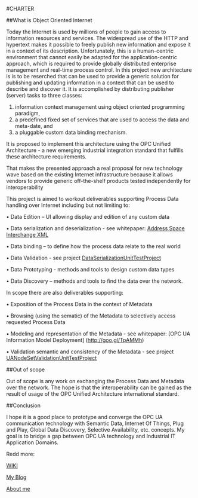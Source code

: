 #CHARTER

##What is Object Oriented Internet

Today the Internet is used by millions of people to gain access to information resources and services. The widespread use of the HTTP and hypertext makes it possible to freely publish new information and expose it in a context of its description. Unfortunately, this is a human-centric environment that cannot easily be adapted for the application-centric approach, which is required to provide globally distributed enterprise management and real-time process control. In this project new architecture is is to be reserched that can be used to provide a generic solution for publishing and updating information in a context that can be used to describe and discover it. It is accomplished by distributing publisher (server) tasks to three classes: 

1. information context management using object oriented programming paradigm, 
2. a predefined fixed set of services that are used to access the data and meta-date, and 
3.  a pluggable custom data binding mechanism. 

It is proposed to implement this architecture using the OPC Unified Architecture - a new emerging industrial integration standard that fulfills these architecture requirements. 

That makes the presented approach a real proposal for new technology wave based on the existing Internet infrastructure because it allows vendors to provide generic off-the-shelf products tested independently for interoperability

This project is aimed to workout deliverables supporting Process Data handling over Internet including but not limiting to:

•	Data Edition – UI allowing display and edition of any custom data

•	Data serialization and deserialization - see whitepaper: [Address Space Interchange XML](http://goo.gl/LE64MA)

•	Data binding – to define how the process data relate to the real world

•	Data Validation - see project [DataSerializationUnitTestProject](https://github.com/mpostol/OPC-UA-OOI/tree/master/SemanticDataSolution/DataSerializationUnitTestProject)

•	Data Prototyping  - methods and tools to design custom data types

•	Data Discovery – methods and tools to find the data over the network.

In scope there are also deliverables supporting:

•	Exposition of the Process Data in the context of Metadata

•	Browsing (using the sematic) of the Metadata to selectively access requested Process Data

•	Modeling and representation of the Metadata - see whitepaper: [OPC UA Information Model Deployment] (http://goo.gl/TpAMMh)

•	Validation semantic and consistency of the Metadata - see project [UANodeSetValidationUnitTestProject](https://github.com/mpostol/OPC-UA-OOI/tree/master/SemanticDataSolution/USNodeSetValidationUnitTestProject)

##Out of scope

Out of scope is any work on exchanging the Process Data and Metadata over the network. The hope is that the interoperability can be gained as the result of usage of the OPC Unified Architecture international standard. 

##Conclusion

I hope it is a good place to prototype and converge the OPC UA communication technology with Semantic Data, Internet Of Things, Plug and Play, Global Data Discovery, Selective Availability, etc. concepts. My goal is to bridge a gap between OPC UA technology and Industrial IT Application Domains. 

Redd more:

[WIKI](https://github.com/mpostol/OPC-UA-OOI/wiki)

[My Blog](http://wwww.mpostol.wordpress.com/)

[About me](https://pl.linkedin.com/in/mpostol)
